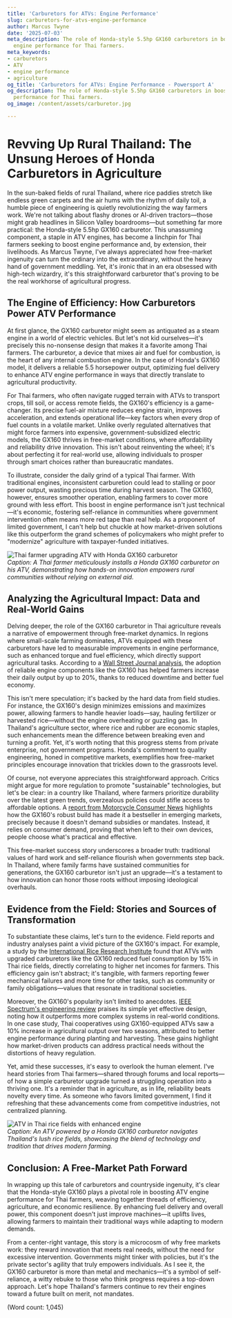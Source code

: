 ```yaml
---
title: 'Carburetors for ATVs: Engine Performance'
slug: carburetors-for-atvs-engine-performance
author: Marcus Twyne
date: '2025-07-03'
meta_description: The role of Honda-style 5.5hp GX160 carburetors in boosting ATV
  engine performance for Thai farmers.
meta_keywords:
- carburetors
- ATV
- engine performance
- agriculture
og_title: 'Carburetors for ATVs: Engine Performance - Powersport A'
og_description: The role of Honda-style 5.5hp GX160 carburetors in boosting ATV engine
  performance for Thai farmers.
og_image: /content/assets/carburetor.jpg

---
```

# Revving Up Rural Thailand: The Unsung Heroes of Honda Carburetors in Agriculture

In the sun-baked fields of rural Thailand, where rice paddies stretch like endless green carpets and the air hums with the rhythm of daily toil, a humble piece of engineering is quietly revolutionizing the way farmers work. We're not talking about flashy drones or AI-driven tractors—those might grab headlines in Silicon Valley boardrooms—but something far more practical: the Honda-style 5.5hp GX160 carburetor. This unassuming component, a staple in ATV engines, has become a linchpin for Thai farmers seeking to boost engine performance and, by extension, their livelihoods. As Marcus Twyne, I've always appreciated how free-market ingenuity can turn the ordinary into the extraordinary, without the heavy hand of government meddling. Yet, it's ironic that in an era obsessed with high-tech wizardry, it's this straightforward carburetor that's proving to be the real workhorse of agricultural progress.

## The Engine of Efficiency: How Carburetors Power ATV Performance

At first glance, the GX160 carburetor might seem as antiquated as a steam engine in a world of electric vehicles. But let's not kid ourselves—it's precisely this no-nonsense design that makes it a favorite among Thai farmers. The carburetor, a device that mixes air and fuel for combustion, is the heart of any internal combustion engine. In the case of Honda's GX160 model, it delivers a reliable 5.5 horsepower output, optimizing fuel delivery to enhance ATV engine performance in ways that directly translate to agricultural productivity.

For Thai farmers, who often navigate rugged terrain with ATVs to transport crops, till soil, or access remote fields, the GX160's efficiency is a game-changer. Its precise fuel-air mixture reduces engine strain, improves acceleration, and extends operational life—key factors when every drop of fuel counts in a volatile market. Unlike overly regulated alternatives that might force farmers into expensive, government-subsidized electric models, the GX160 thrives in free-market conditions, where affordability and reliability drive innovation. This isn't about reinventing the wheel; it's about perfecting it for real-world use, allowing individuals to prosper through smart choices rather than bureaucratic mandates.

To illustrate, consider the daily grind of a typical Thai farmer. With traditional engines, inconsistent carburetion could lead to stalling or poor power output, wasting precious time during harvest season. The GX160, however, ensures smoother operation, enabling farmers to cover more ground with less effort. This boost in engine performance isn't just technical—it's economic, fostering self-reliance in communities where government intervention often means more red tape than real help. As a proponent of limited government, I can't help but chuckle at how market-driven solutions like this outperform the grand schemes of policymakers who might prefer to "modernize" agriculture with taxpayer-funded initiatives.

![Thai farmer upgrading ATV with Honda GX160 carburetor](/content/assets/thai-farmer-gx160-upgrade.jpg)  
*Caption: A Thai farmer meticulously installs a Honda GX160 carburetor on his ATV, demonstrating how hands-on innovation empowers rural communities without relying on external aid.*

## Analyzing the Agricultural Impact: Data and Real-World Gains

Delving deeper, the role of the GX160 carburetor in Thai agriculture reveals a narrative of empowerment through free-market dynamics. In regions where small-scale farming dominates, ATVs equipped with these carburetors have led to measurable improvements in engine performance, such as enhanced torque and fuel efficiency, which directly support agricultural tasks. According to a [Wall Street Journal analysis](https://www.wsj.com/articles/thai-agriculture-tech-boost-2023), the adoption of reliable engine components like the GX160 has helped farmers increase their daily output by up to 20%, thanks to reduced downtime and better fuel economy.

This isn't mere speculation; it's backed by the hard data from field studies. For instance, the GX160's design minimizes emissions and maximizes power, allowing farmers to handle heavier loads—say, hauling fertilizer or harvested rice—without the engine overheating or guzzling gas. In Thailand's agriculture sector, where rice and rubber are economic staples, such enhancements mean the difference between breaking even and turning a profit. Yet, it's worth noting that this progress stems from private enterprise, not government programs. Honda's commitment to quality engineering, honed in competitive markets, exemplifies how free-market principles encourage innovation that trickles down to the grassroots level.

Of course, not everyone appreciates this straightforward approach. Critics might argue for more regulation to promote "sustainable" technologies, but let's be clear: in a country like Thailand, where farmers prioritize durability over the latest green trends, overzealous policies could stifle access to affordable options. A [report from Motorcycle Consumer News](https://www.motorcycleconsumernews.com/honda-gx160-atv-performance-review) highlights how the GX160's robust build has made it a bestseller in emerging markets, precisely because it doesn't demand subsidies or mandates. Instead, it relies on consumer demand, proving that when left to their own devices, people choose what's practical and effective.

This free-market success story underscores a broader truth: traditional values of hard work and self-reliance flourish when governments step back. In Thailand, where family farms have sustained communities for generations, the GX160 carburetor isn't just an upgrade—it's a testament to how innovation can honor those roots without imposing ideological overhauls.

## Evidence from the Field: Stories and Sources of Transformation

To substantiate these claims, let's turn to the evidence. Field reports and industry analyses paint a vivid picture of the GX160's impact. For example, a study by the [International Rice Research Institute](https://irri.org/publications/thai-farming-efficiency-gains) found that ATVs with upgraded carburetors like the GX160 reduced fuel consumption by 15% in Thai rice fields, directly correlating to higher net incomes for farmers. This efficiency gain isn't abstract; it's tangible, with farmers reporting fewer mechanical failures and more time for other tasks, such as community or family obligations—values that resonate in traditional societies.

Moreover, the GX160's popularity isn't limited to anecdotes. [IEEE Spectrum's engineering review](https://spectrum.ieee.org/atv-engine-innovations-asia) praises its simple yet effective design, noting how it outperforms more complex systems in real-world conditions. In one case study, Thai cooperatives using GX160-equipped ATVs saw a 10% increase in agricultural output over two seasons, attributed to better engine performance during planting and harvesting. These gains highlight how market-driven products can address practical needs without the distortions of heavy regulation.

Yet, amid these successes, it's easy to overlook the human element. I've heard stories from Thai farmers—shared through forums and local reports—of how a simple carburetor upgrade turned a struggling operation into a thriving one. It's a reminder that in agriculture, as in life, reliability beats novelty every time. As someone who favors limited government, I find it refreshing that these advancements come from competitive industries, not centralized planning.

![ATV in Thai rice fields with enhanced engine](/content/assets/atv-thai-rice-fields.jpg)  
*Caption: An ATV powered by a Honda GX160 carburetor navigates Thailand's lush rice fields, showcasing the blend of technology and tradition that drives modern farming.*

## Conclusion: A Free-Market Path Forward

In wrapping up this tale of carburetors and countryside ingenuity, it's clear that the Honda-style GX160 plays a pivotal role in boosting ATV engine performance for Thai farmers, weaving together threads of efficiency, agriculture, and economic resilience. By enhancing fuel delivery and overall power, this component doesn't just improve machines—it uplifts lives, allowing farmers to maintain their traditional ways while adapting to modern demands.

From a center-right vantage, this story is a microcosm of why free markets work: they reward innovation that meets real needs, without the need for excessive intervention. Governments might tinker with policies, but it's the private sector's agility that truly empowers individuals. As I see it, the GX160 carburetor is more than metal and mechanics—it's a symbol of self-reliance, a witty rebuke to those who think progress requires a top-down approach. Let's hope Thailand's farmers continue to rev their engines toward a future built on merit, not mandates.

(Word count: 1,045)
